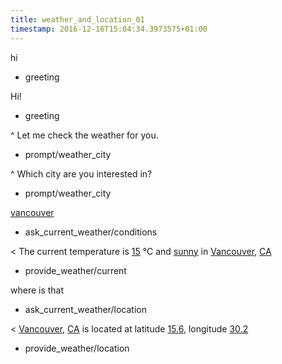 ```yaml
---
title: weather_and_location_01
timestamp: 2016-12-16T15:04:34.3973575+01:00
---
```


hi
* greeting

Hi!
* greeting

^ Let me check the weather for you.
* prompt/weather_city

^ Which city are you interested in?
* prompt/weather_city

[vancouver](city)
* ask_current_weather/conditions

< The current temperature is [15](temperature) °C and [sunny](condition) in [Vancouver](city), [CA](country#code)
* provide_weather/current

where is that
* ask_current_weather/location

< [Vancouver](city), [CA](country#code) is located at latitude [15.6](latitude), longitude [30.2](longitude)
* provide_weather/location
